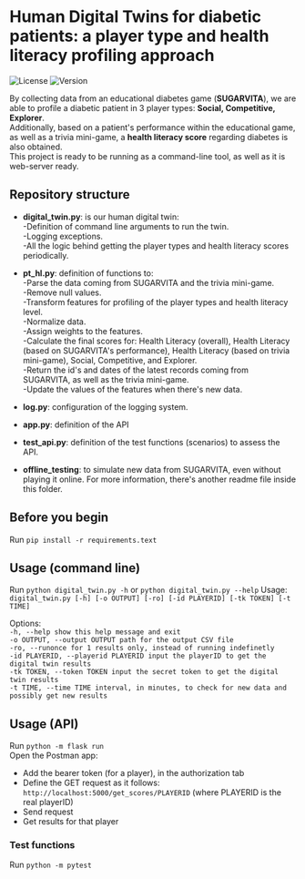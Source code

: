 # Human Digital Twins for diabetic patients: a player type and health literacy profiling approach

![License](https://img.shields.io/github/license/catolivetree/dissertation)
![Version](https://img.shields.io/badge/version-v0.1.0-blue?style=for-the-badge)

By collecting data from an educational diabetes game (**SUGARVITA**), we are able to profile a diabetic patient in 3 player types: **Social, Competitive, Explorer**. <br>
Additionally, based on a patient's performance within the educational game, as well as a trivia mini-game, a **health literacy score** regarding diabetes is also obtained. <br>
This project is ready to be running as a command-line tool, as well as it is web-server ready.

## Repository structure
- **digital_twin.py**: is our human digital twin: <br>
  -Definition of command line arguments to run the twin. <br>
  -Logging exceptions. <br>
  -All the logic behind getting the player types and health literacy scores periodically.
- **pt_hl.py**: definition of functions to: <br>
  -Parse the data coming from SUGARVITA and the trivia mini-game. <br>
  -Remove null values. <br>
  -Transform features for profiling of the player types and health literacy level. <br>
  -Normalize data. <br>
  -Assign weights to the features. <br>
  -Calculate the final scores for: Health Literacy (overall), Health Literacy (based on SUGARVITA's performance), Health Literacy (based on trivia mini-game), Social, Competitive, and Explorer. <br>
  -Return the id's and dates of the latest records coming from SUGARVITA, as well as the trivia mini-game. <br>
  -Update the values of the features when there's new data. <br>
  
- **log.py**: configuration of the logging system.
  
- **app.py**: definition of the API
- **test_api.py**: definition of the test functions (scenarios) to assess the API.

- **offline_testing**: to simulate new data from SUGARVITA, even without playing it online. For more information, there's another readme file inside this folder.
  
## Before you begin
Run `pip install -r requirements.text`

## Usage (command line)
Run `python digital_twin.py -h` or `python digital_twin.py --help`
Usage: `digital_twin.py [-h] [-o OUTPUT] [-ro] [-id PLAYERID] [-tk TOKEN] [-t TIME]`

Options: <br>
`-h, --help show this help message and exit` <br>
`-o OUTPUT, --output OUTPUT path for the output CSV file` <br>
`-ro, --runonce for 1 results only, instead of running indefinetly` <br>
`-id PLAYERID, --playerid PLAYERID input the playerID to get the digital twin results` <br>
`-tk TOKEN, --token TOKEN input the secret token to get the digital twin results` <br>
`-t TIME, --time TIME interval, in minutes, to check for new data and possibly get new results` <br>

## Usage (API)
Run `python -m flask run` <br>
Open the Postman app: <br>
- Add the bearer token (for a player), in the authorization tab
- Define the GET request as it follows: `http://localhost:5000/get_scores/PLAYERID` (where PLAYERID is the real playerID)
- Send request
- Get results for that player

### Test functions
Run `python -m pytest`
